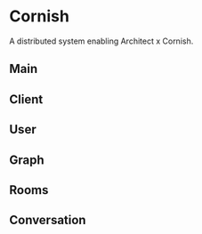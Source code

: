 # Cornish
A distributed system enabling Architect x Cornish.

## Main
## Client
## User
## Graph
## Rooms
## Conversation

